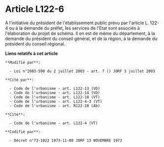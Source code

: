 # Article L122-6

A l'initiative du président de l'établissement public prévu par l'article L. 122-4 ou à la demande du préfet, les services de
l'Etat sont associés à l'élaboration du projet de schéma. Il en est de même du département, à la demande du président du
conseil général, et de la région, à la demande du président du conseil régional.

**Liens relatifs à cet article**

	**Modifié par**:

	  - Loi n°2003-590 du 2 juillet 2003 - art. 7 () JORF 3 juillet 2003

	**Cité par**:

	  - Code de l'urbanisme - art. L122-13 (VD)
	  - Code de l'urbanisme - art. L122-14 (VD)
	  - Code de l'urbanisme - art. L122-18 (VT)
	  - Code de l'urbanisme - art. L122-4-3 (VT)
	  - Code de l'urbanisme - art. R122-28 (Ab)

	**Cite**:

	  - Code de l'urbanisme - art. L122-4 (VT)

	**Codifié par**:

	  - Décret n°73-1022 1973-11-08 JORF 13 NOVEMBRE 1973
